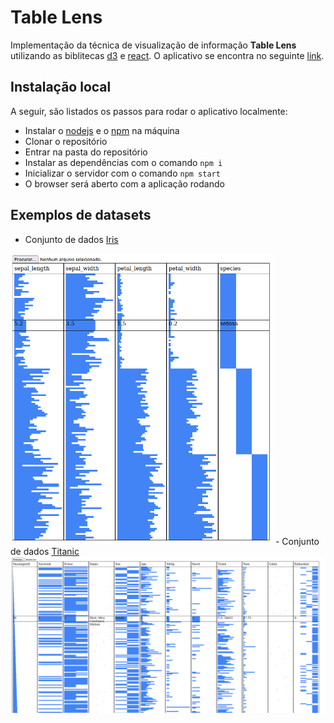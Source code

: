 # Table Lens
Implementação da técnica de visualização de informação **Table Lens** utilizando as biblitecas [d3](https://d3js.org/) e [react](https://pt-br.reactjs.org/). O aplicativo se encontra no seguinte [link](https://tablelens.herokuapp.com/).

## Instalação local
A seguir, são listados os passos para rodar o aplicativo localmente:
- Instalar o [nodejs](https://nodejs.org/) e o [npm](https://www.npmjs.com/) na máquina
- Clonar o repositório
- Entrar na pasta do repositório
- Instalar as dependências com o comando `npm i`
- Inicializar o servidor com o comando `npm start`
- O browser será aberto com a aplicação rodando

## Exemplos de datasets
- Conjunto de dados <a href="https://archive.ics.uci.edu/ml/datasets/iris">Iris</a> 
<img src="./img/iris-dataset.png" alt="Iris on Table Lens" width="420">
- Conjunto de dados <a href="https://www.kaggle.com/c/titanic"> Titanic</a>
<img src="./img/titanic-dataset.png" alt="Titanic on Table Lens">